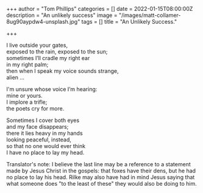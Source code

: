 +++
author = "Tom Phillips"
categories = []
date = 2022-01-15T08:00:00Z
description = "An unlikely success"
image = "/images/matt-collamer-8ug90aypdw4-unsplash.jpg"
tags = []
title = "An Unlikely Success."

+++
  
I live outside your gates,  
 exposed to the rain, exposed to the sun;  
 sometimes I’ll cradle my right ear   
 in my right palm;  
 then when I speak my voice sounds strange,  
 alien ...   
   
I'm unsure whose voice I’m hearing:  
 mine or yours.  
 I implore a trifle;  
 the poets cry for more.   
   
Sometimes I cover both eyes  
 and my face disappears;  
 there it lies heavy in my hands  
 looking peaceful, instead,  
 so that no one would ever think   
 I have no place to lay my head.  
   
 Translator's note: I believe the last line may be a reference to a statement made by Jesus Christ in the gospels: that foxes have their dens, but he had no place to lay his head. Rilke may also have had in mind Jesus saying that what someone does "to the least of these" they would also be doing to him.